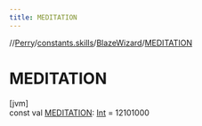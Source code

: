 ```yaml
---
title: MEDITATION
---
```

//[Perry](../../../index.html)/[constants.skills](../index.html)/[BlazeWizard](index.html)/[MEDITATION](-m-e-d-i-t-a-t-i-o-n.html)



# MEDITATION



[jvm]\
const val [MEDITATION](-m-e-d-i-t-a-t-i-o-n.html): [Int](https://kotlinlang.org/api/latest/jvm/stdlib/kotlin/-int/index.html) = 12101000





